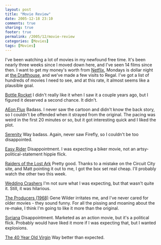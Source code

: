 ```yaml
---
layout: post
title: "Movie Review"
date: 2005-12-18 23:10
comments: true
sharing: true
footer: true
permalink: /2005/12/movie-review
categories: [Movies]
tags: [Movies]
---
```

I've been watching a lot of movies in my newfound free time.  It's been nearly three weeks since I moved down here, and I've seen 14 films since then.  I want to get my money's worth from <a href="http://www.netflix.com/">Netflix</a>, Mondays is dollar night at <a href="http://www.arlingtondrafthouse.com/">the Drafthouse</a>, and we've made a few visits to Regal.  I've got a list of hundreds of movies I need to see, and at this rate, it almost seems like a plausible goal.

<a href="http://www.imdb.com/title/tt0115734/">Bottle Rocket</a>
I didn't really like it when I saw it a couple years ago, but I figured it deserved a second chance.  It didn't.

<a href="http://www.imdb.com/title/tt0402022/">AEon Flux</a>
Badass.  I never saw the cartoon and didn't know the back story, so I couldn't be offended when it strayed from the original.  The pacing was weird in the first 20 minutes or so, but it got interesting quick and I liked the plot.

<a href="http://www.imdb.com/title/tt0379786/">Serenity</a>
Way badass.  Again, never saw Firefly, so I couldn't be too disappointed.

<a href="http://www.imdb.com/title/tt0064276/">Easy Rider</a>
Disappointment.  I was expecting a biker movie, not an artsy-political-statement hippie flick.

<a href="http://www.imdb.com/title/tt0082971/">Raiders of the Lost Ark</a>
Pretty good.  Thanks to a mistake on the Circuit City site, and Matt pointing it out to me, I got the box set real cheap.  I'll probably watch the other two this week.

<a href="http://www.imdb.com/title/tt0396269/">Wedding Crashers</a>
I'm not sure what I was expecting, but that wasn't quite it.  Still, it was hilarious.

<a href="http://www.imdb.com/title/tt0063462/">The Producers (1968)</a>
Gene Wilder irritates me, and I've never cared for older movies - they sound funny.  For all the pissing and moaning about the re-make, I think I'm going to like it more than the original.

<a href="http://www.imdb.com/title/tt0365737/">Syriana</a>
Disappointment.  Marketed as an action movie, but it's a political flick.  Probably would have liked it more if I was expecting that, but I wanted explosions.

<a href="http://www.imdb.com/title/tt0405422/">The 40 Year Old Virgin</a>
Way better than expected.
